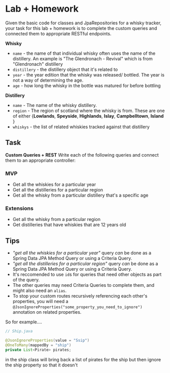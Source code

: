 # Lab + Homework

Given the basic code for classes and JpaRepositories for a whisky tracker, your task for this lab + homework is to complete the custom queries and connected them to appropriate RESTful endpoints.



**Whisky**

- `name` - the name of that individual whisky often uses the name of the distillery. An example is "The Glendronach - Revival" which is from "Glendronach" distillery
- `distillery` - the distillery object that it's related to
- `year` - the year edition that the whisky was released/ bottled. The year is not a way of determining the age.
- `age` - how long the whisky in the bottle was matured for before bottling

**Distillery**

- `name` - The name of the whisky distillery.
- `region` - The region of scotland where the whisky is from. These are one of either {**Lowlands**, **Speyside**, **Highlands**, **Islay**, **Campbelltown**, **Island** }
- `whiskys` - the list of related whiskies tracked against that distillery

## Task

**Custom Queries + REST** Write each of the following queries and connect them to an appropriate controller:

### MVP
  * Get all the whiskies for a particular year
  * Get all the distilleries for a particular region
  * Get all the whisky from a particular distillery that's a specific age
  
###  Extensions
  * Get all the whisky from a particular region 
  * Get distilleries that have whiskies that are 12 years old 



## Tips
* *"get all the whiskies for a particular year"* query *can* be done as a Spring Data JPA Method Query or using a Criteria Query.
* *"get all the distilleries for a particular region"* query *can* be done as a Spring Data JPA Method Query or using a Criteria Query.
* It's reccomended to use `id`s for queries that need other objects as part of the query.
* The other queries may need Criteria Queries to complete them, and might also need an `alias`.
* To stop your custom routes recursively referencing each other's properties, you will need a `@JsonIgnoreProperties("some_property_you_need_to_ignore")` annotation on related properties.

So for example....

```java
// Ship.java

@JsonIgnoreProperties(value = "Ssip")
@OneToMany(mappedBy = "ship")
private List<Pirate> pirates;

```

in the ship class will bring back a list of pirates for the ship but then ignore the ship property so that it doesn't 
